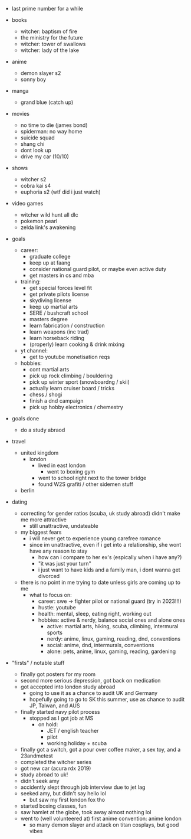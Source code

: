 - last prime number for a while

- books
  - witcher: baptism of fire
  - the ministry for the future
  - witcher: tower of swallows
  - witcher: lady of the lake

- anime
  - demon slayer s2
  - sonny boy

- manga
  - grand blue (catch up) 

- movies
  - no time to die (james bond)
  - spiderman: no way home
  - suicide squad
  - shang chi
  - dont look up
  - drive my car (10/10)
  
- shows
  - witcher s2
  - cobra kai s4
  - euphoria s2 (wtf did i just watch)
  
- video games
  - witcher wild hunt all dlc
  - pokemon pearl
  - zelda link's awakening

- goals
  - career:
    - graduate college
    - keep up at faang
    - consider national guard pilot, or maybe even active duty
    - get masters in cs and mba
  - training:
    - get special forces level fit
    - get private pilots license
    - skydiving license
    - keep up martial arts
    - SERE / bushcraft school
    - masters degree
    - learn fabrication / construction
    - learn weapons (inc trad)
    - learn horseback riding
    - (properly) learn cooking & drink mixing
  - yt channel:
    - get to youtube monetisation reqs
  - hobbies:
    - cont martial arts
    - pick up rock climbing / bouldering
    - pick up winter sport (snowboardng / skii)
    - actually learn cruiser board / tricks
    - chess / shogi
    - finish a dnd campaign
    - pick up hobby electronics / chemestry

- goals done
  - do a study abraod

- travel
  - united kingdom
    - london
      - lived in east london
        - went to boxing gym
      - went to school right next to the tower bridge
      - found W2S grafiti / other sidemen stuff
  - berlin

- dating
  - correcting for gender ratios (scuba, uk study abroad) didn't make me more attractive
    - still unattractive, undateable
  - my biggest fears
    - i will never get to experience young carefree romance
    - since im unattractive, even if i get into a relationship, she wont have any reason to stay
      - how can i compare to her ex's (espically when i have any?)
      - "it was just your turn"
      - i just want to have kids and a family man, i dont wanna get divorced
  - there is no point in me trying to date unless girls are coming up to me
    - what to focus on:
      - career: swe -> fighter pilot or national guard (try in 2023!!!)
      - hustle: youtube
      - health: mental, sleep, eating right, working out
      - hobbies: active & nerdy, balance social ones and alone ones
        - active: martial arts, hiking, scuba, climbing, intermural sports
        - nerdy: anime, linux, gaming, reading, dnd, conventions
        - social: anime, dnd, intermurals, conventions
        - alone: pets, anime, linux, gaming, reading, gardening

- "firsts" / notable stuff
  - finally got posters for my room
  - second more serious depression, got back on medication
  - got accepted into london study abroad
    - going to use it as a chance to audit UK and Germany
    - hopefully going to go to SK this summer, use as chance to audit JP, Taiwan, and AUS
  - finally started navy pilot process
    - stopped as I got job at MS
      - on hold:
        - JET / english teacher
        - pilot
        - working holiday + scuba
  - finally got a switch, got a pour over coffee maker, a sex toy, and a 23andmetest
  - completed the witcher series
  - got new car (acura rdx 2019)
  - study abroad to uk!
  - didn't seek amy
  - accidently slept through job interview due to jet lag
  - seeked amy, but didn't say hello lol
    - but saw my first london fox tho
  - started boxing classes, fun
  - saw hamlet at the globe, took away almost nothing lol
  - went to (well volunteered at) first anime convention: anime london
    - so many demon slayer and attack on titan cosplays, but good vibes
